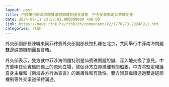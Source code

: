 ```yaml
---
layout: post
title: 中菲舉行南海問題雙邊磋商機制團長會晤　中方促菲撤走仙賓礁船隻
date: 2024-09-11 23:52:01.000000000 +08:00
link: https://news.rthk.hk/rthk/ch/component/k2/1770273-20240911.htm
categories: rthk
---
```


外交部副部長陳曉東同菲律賓外交部副部長拉扎羅在北京，共同舉行中菲南海問題雙邊磋商機制團長會晤。

外交部表示，雙方就中菲涉海問題特別是仙賓礁問題坦誠、深入地交換了意見。中方重申在仙賓礁問題上的原則立場，敦促菲方立即撤離有關船隻。中方將堅定維護自身主權和《南海各方行為宣言》的嚴肅性和有效性。雙方同意繼續通過雙邊磋商機制等外交渠道保持溝通。
